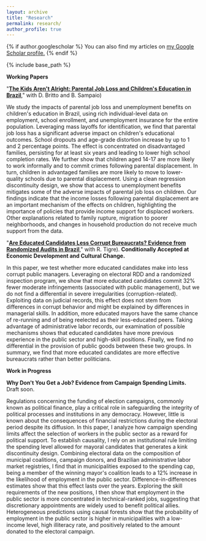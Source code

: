 ```yaml
---
layout: archive
title: "Research"
permalink: research/
author_profile: true
---
```


{% if author.googlescholar %}
  You can also find my articles on <u><a href="{{author.googlescholar}}">my Google Scholar profile</a>.</u>
{% endif %}

{% include base_path %}

**Working Papers**

"[**The Kids Aren't Alright: Parental Job Loss and Children's Education in Brazil**](https://papers.ssrn.com/sol3/papers.cfm?abstract_id=4024250)," with D. Britto and B. Sampaio)

We study the impacts of parental job loss and unemployment benefits on children's education in Brazil, using rich individual-level data on employment, school enrollment, and unemployment insurance for the entire population. Leveraging mass layoffs for identification, we find that parental job loss has a significant adverse impact on children's educational outcomes. School dropouts and age-grade distortion increase by up to 1 and 2 percentage points. The effect is concentrated on disadvantaged families, persisting for at least six years and leading to lower high school completion rates. We further show that children aged 14-17 are more likely to work informally and to commit crimes following parental displacement. In turn, children in advantaged families are more likely to move to lower-quality schools due to parental displacement. Using a clean regression discontinuity design, we show that access to unemployment benefits mitigates some of the adverse impacts of parental job loss on children. Our findings indicate that the income losses following parental displacement are an important mechanism of the effects on children, highlighting the importance of policies that provide income support for displaced workers. Other explanations related to family rupture, migration to poorer neighborhoods, and changes in household production do not receive much support from the data.

"[**Are Educated Candidates Less Corrupt Bureaucrats? Evidence from Randomized Audits in Brazil**](https://papers.ssrn.com/sol3/papers.cfm?abstract_id=3453192)," with R. Tigre). **Conditionally Accepted at Economic Development and Cultural Change.**

In this paper, we test whether more educated candidates make into less corrupt public managers. Leveraging on electoral RDD and a randomized inspection program, we show that more educated candidates commit 32% fewer moderate infringements (associated with public management), but we do not find a differential in severe irregularities (corruption-related). Exploiting data on judicial records, this effect does not stem from differences in corrupt behavior and might be explained by differences in managerial skills. In addition, more educated mayors have the same chance of re-running and of being reelected as their less-educated peers. Taking advantage of administrative labor records, our examination of possible mechanisms shows that educated candidates have more previous experience in the public sector and high-skill positions. Finally, we find no differential in the provision of public goods between these two groups. In summary, we find that more educated candidates are more effective bureaucrats rather than better politicians.

**Work in Progress**

**Why Don't You Get a Job? Evidence from Campaign Spending Limits.** Draft soon.

Regulations concerning the funding of election campaigns, commonly known as political finance, play a critical role in safeguarding the integrity of political processes and institutions in any democracy. However, little is known about the consequences of financial restrictions during the electoral period despite its diffusion. In this paper, I analyze how campaign spending limits affect the selection of workers in the public sector as a reward for political support. To establish causality, I rely on an institutional rule limiting the spending level allowed for mayoral candidates that generates a kink discontinuity design. Combining electoral data on the composition of municipal coalitions, campaign donors, and Brazilian administrative labor market registries, I find that in municipalities exposed to the spending cap, being a member of the winning mayor's coalition leads to a 12% increase in the likelihood of employment in the public sector. Difference-in-differences estimates show that this effect lasts over the years. Exploring the skill requirements of the new positions, I then show that employment in the public sector is more concentrated in technical-ranked jobs, suggesting that discretionary appointments are widely used to benefit political allies. Heterogeneous predictions using causal forests show that the probability of employment in the public sector is higher in municipalities with a low-income level, high illiteracy rate, and positively related to the amount donated to the electoral campaign.








